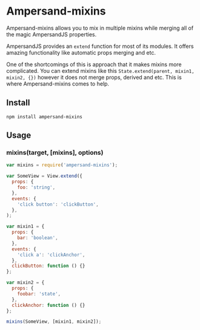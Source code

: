 # Ampersand-mixins

Ampersand-mixins allows you to mix in multiple mixins while merging all of the magic AmpersandJS properties.

AmpersandJS provides an `extend` function for most of its modules. It offers amazing functionality like automatic props merging and etc.

One of the shortcomings of this is approach that it makes mixins more complicated. You can extend mixins like this `State.extend(parent, mixin1, mixin2, {})` however it does not merge props, derived and etc. This is where Ampersand-mixins comes to help.

## Install

```
npm install ampersand-mixins
```

## Usage

### mixins(target, [mixins], options)

```javascript
var mixins = require('ampersand-mixins');

var SomeView = View.extend({
  props: {
    foo: 'string',
  },
  events: {
    'click button': 'clickButton',
  },
);

var mixin1 = {
  props: {
    bar: 'boolean',
  },
  events: {
    'click a': 'clickAnchor',
  },
  clickButton: function () {}
};

var mixin2 = {
  props: {
    foobar: 'state',
  },
  clickAnchor: function () {}
};

mixins(SomeView, [mixin1, mixin2]);
```
